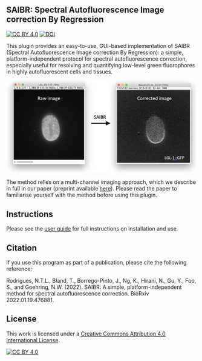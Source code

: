 ## SAIBR: Spectral Autofluorescence Image correction By Regression

[![CC BY 4.0][cc-by-shield]][cc-by] [![DOI](https://zenodo.org/badge/431824914.svg)](https://zenodo.org/badge/latestdoi/431824914)

This plugin provides an easy-to-use, GUI-based implementation of SAIBR (Spectral Autofluorescence Image correction By Regression): a simple, platform-independent protocol for spectral autofluorescence correction, especially useful for resolving and quantifying low-level green fluorophores in highly autofluorescent cells and tissues.

![image](figure1.png)

The method relies on a multi-channel imaging approach, which we describe in full in our paper (preprint available [here](https://www.biorxiv.org/content/10.1101/2022.01.19.476881v1)). Please read the paper to familiarise yourself with the method before using this plugin.

## Instructions

Please see the [user guide](saibr_user_guide.pdf) for full instructions on installation and use. 

## Citation

If you use this program as part of a publication, please cite the following reference: 

Rodrigues, N.T.L., Bland, T., Borrego-Pinto, J., Ng, K., Hirani, N., Gu, Y., Foo, S., and Goehring, N.W. (2022). SAIBR: A simple, platform-independent method for spectral autofluorescence correction. BioRxiv 2022.01.19.476881.

## License

This work is licensed under a
[Creative Commons Attribution 4.0 International License][cc-by].

[![CC BY 4.0][cc-by-image]][cc-by]

[cc-by]: http://creativecommons.org/licenses/by/4.0/
[cc-by-image]: https://i.creativecommons.org/l/by/4.0/88x31.png
[cc-by-shield]: https://img.shields.io/badge/License-CC%20BY%204.0-lightgrey.svg
